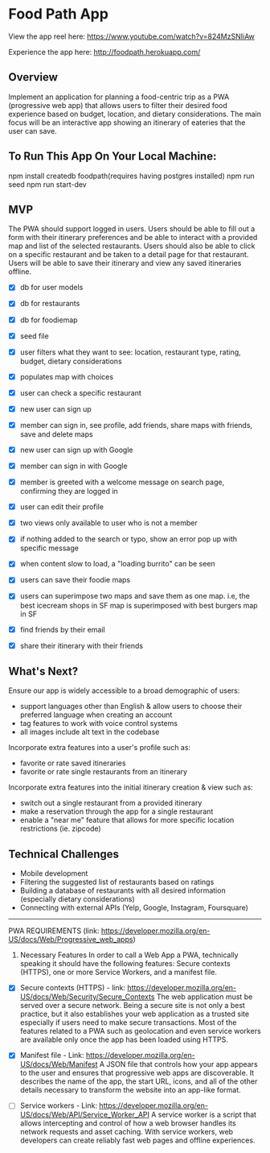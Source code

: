 # Food Path App

View the app reel here:
https://www.youtube.com/watch?v=824MzSNIiAw

Experience the app here:
http://foodpath.herokuapp.com/

## Overview

Implement an application for planning a food-centric trip as a PWA (progressive web app) that allows users to filter their desired food experience based on budget, location, and dietary considerations. The main focus will be an interactive app showing an itinerary of eateries that the user can save.

## To Run This App On Your Local Machine:

npm install
createdb foodpath(requires having postgres installed)
npm run seed
npm run start-dev

## MVP

The PWA should support logged in users. Users should be able to fill out a form with their itinerary preferences and be able to interact with a provided map and list of the selected restaurants. Users should also be able to click on a specific restaurant and be taken to a detail page for that restaurant. Users will be able to save their itinerary and view any saved itineraries offline.

- [X] db for user models
- [X] db for restaurants
- [X] db for foodiemap
- [X] seed file
- [X] user filters what they want to see: location, restaurant type, rating, budget, dietary considerations
- [X] populates map with choices
- [X] user can check a specific restaurant 
- [X] new user can sign up
- [X] member can sign in, see profile, add friends, share maps with friends, save and delete maps
- [X] new user can sign up with Google
- [X] member can sign in with Google
- [X] member is greeted with a welcome message on search page, confirming they are logged in
- [X] user can edit their profile
- [X] two views only available to user who is not a member
- [X] if nothing added to the search or typo, show an error pop up with specific message
- [X] when content slow to load, a "loading burrito" can be seen
- [X] users can save their foodie maps
- [X] users can superimpose two maps and save them as one map. i.e, the best icecream shops in SF map is superimposed with best burgers map in SF
- [X] find friends by their email
- [X] share their itinerary with their friends


## What's Next?

Ensure our app is widely accessible to a broad demographic of users:

- support languages other than English & allow users to choose their preferred language when creating an account
- tag features to work with voice control systems
- all images include alt text in the codebase

Incorporate extra features into a user's profile such as:

- favorite or rate saved itineraries
- favorite or rate single restaurants from an itinerary

Incorporate extra features into the initial itinerary creation & view such as:

- switch out a single restaurant from a provided itinerary
- make a reservation through the app for a single restaurant
- enable a "near me" feature that allows for more specific location restrictions (ie. zipcode)

## Technical Challenges

- Mobile development
- Filtering the suggested list of restaurants based on ratings
- Building a database of restaurants with all desired information (especially dietary considerations)
- Connecting with external APIs (Yelp, Google, Instagram, Foursquare)


---------------------------------------
PWA REQUIREMENTS (link: https://developer.mozilla.org/en-US/docs/Web/Progressive_web_apps)

1. Necessary Features
In order to call a Web App a PWA, technically speaking it should have the following features: Secure contexts (HTTPS), one or more Service Workers, and a manifest file. 

- [x] Secure contexts (HTTPS) - link: https://developer.mozilla.org/en-US/docs/Web/Security/Secure_Contexts
The web application must be served over a secure network. Being a secure site is not only a best practice, but it also establishes your web application as a trusted site especially if users need to make secure transactions. Most of the features related to a PWA such as geolocation and even service workers are available only once the app has been loaded using HTTPS.

- [x] Manifest file - Link: https://developer.mozilla.org/en-US/docs/Web/Manifest
A JSON file that controls how your app appears to the user and ensures that progressive web apps are discoverable. It describes the name of the app, the start URL, icons, and all of the other details necessary to transform the website into an app-like format.

- [ ] Service workers - Link: https://developer.mozilla.org/en-US/docs/Web/API/Service_Worker_API
A service worker is a script that allows intercepting and control of how a web browser handles its network requests and asset caching. With service workers, web developers can create reliably fast web pages and offline experiences.

